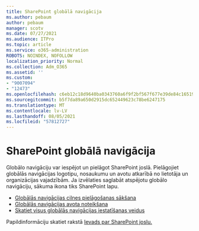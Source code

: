 ```yaml
---
title: SharePoint globālā navigācija
ms.author: pebaum
author: pebaum
manager: scotv
ms.date: 07/27/2021
ms.audience: ITPro
ms.topic: article
ms.service: o365-administration
ROBOTS: NOINDEX, NOFOLLOW
localization_priority: Normal
ms.collection: Adm_O365
ms.assetid: ''
ms.custom:
- "9007094"
- "12473"
ms.openlocfilehash: c6eb12c18d9640ba0343760a6f9f2bf567f677e39de84c16519327c2f24d4447
ms.sourcegitcommit: b5f7da89a650d2915dc652449623c78be6247175
ms.translationtype: MT
ms.contentlocale: lv-LV
ms.lasthandoff: 08/05/2021
ms.locfileid: "57812727"
---
```

# <a name="sharepoint-global-navigation"></a>SharePoint globālā navigācija

Globālo navigāciju var iespējot un pielāgot SharePoint joslā. Pielāgojiet globālās navigācijas logotipu, nosaukumu un avotu atkarībā no lietotāja un organizācijas vajadzībām. Ja izvēlaties saglabāt atspējotu globālo navigāciju, sākuma ikona tiks SharePoint lapu.

- [Globālās navigācijas cilnes pielāgošanas sākšana](/SharePoint/sharepoint-app-bar?WT.mc_id=365AdminCSH_SupportCentral#get-started-customizing-the-global-navigation-tab)
- [Globālās navigācijas avota noteikšana](/SharePoint/sharepoint-app-bar?WT.mc_id=365AdminCSH_SupportCentral#determine-the-global-navigation-source-depending-on-your-home-sites-configuration)
- [Skatiet visus globālās navigācijas iestatīšanas veidus](/SharePoint/sharepoint-app-bar?WT.mc_id=365AdminCSH_SupportCentral#see-all-the-different-ways-you-can-set-up-global-navigation)

Papildinformāciju skatiet rakstā [Ievads par SharePoint joslu.](/sharepoint/sharepoint-app-bar) 


